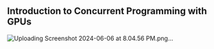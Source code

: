 ## Introduction to Concurrent Programming with GPUs
![Uploading Screenshot 2024-06-06 at 8.04.56 PM.png…]()
